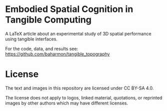 # Embodied Spatial Cognition in Tangible Computing
A LaTeX article about an experimental study of 3D spatial performance using tangible interfaces.

For the code, data, and results see: https://github.com/baharmon/tangible_topography

# License
The text and images in this repository are licensed under CC BY-SA 4.0.

The license does not apply to logos, linked material, quotations, or reprinted images by other authors which may have different licenses.
